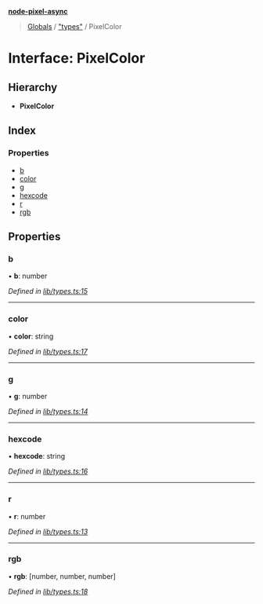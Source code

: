 **[node-pixel-async](../README.md)**

> [Globals](../globals.md) / ["types"](../modules/_types_.md) / PixelColor

# Interface: PixelColor

## Hierarchy

* **PixelColor**

## Index

### Properties

* [b](_types_.pixelcolor.md#b)
* [color](_types_.pixelcolor.md#color)
* [g](_types_.pixelcolor.md#g)
* [hexcode](_types_.pixelcolor.md#hexcode)
* [r](_types_.pixelcolor.md#r)
* [rgb](_types_.pixelcolor.md#rgb)

## Properties

### b

•  **b**: number

*Defined in [lib/types.ts:15](https://github.com/hweeks/node-pixel-async/blob/e2c8d0c/lib/types.ts#L15)*

___

### color

•  **color**: string

*Defined in [lib/types.ts:17](https://github.com/hweeks/node-pixel-async/blob/e2c8d0c/lib/types.ts#L17)*

___

### g

•  **g**: number

*Defined in [lib/types.ts:14](https://github.com/hweeks/node-pixel-async/blob/e2c8d0c/lib/types.ts#L14)*

___

### hexcode

•  **hexcode**: string

*Defined in [lib/types.ts:16](https://github.com/hweeks/node-pixel-async/blob/e2c8d0c/lib/types.ts#L16)*

___

### r

•  **r**: number

*Defined in [lib/types.ts:13](https://github.com/hweeks/node-pixel-async/blob/e2c8d0c/lib/types.ts#L13)*

___

### rgb

•  **rgb**: [number, number, number]

*Defined in [lib/types.ts:18](https://github.com/hweeks/node-pixel-async/blob/e2c8d0c/lib/types.ts#L18)*
